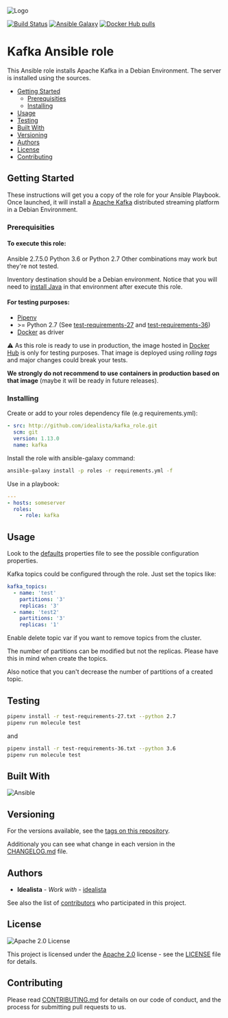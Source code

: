 ![Logo](https://raw.githubusercontent.com/idealista/kafka_role/master/logo.gif)

[![Build Status](https://travis-ci.org/idealista/kafka_role.png)](https://travis-ci.org/idealista/kafka_role)
[![Ansible Galaxy](https://img.shields.io/badge/galaxy-idealista.kafka--role-B62682.svg)](https://galaxy.ansible.com/idealista/kafka_role)
[![Docker Hub pulls](https://img.shields.io/docker/pulls/idealista/kafka.svg)](https://hub.docker.com/r/idealista/kafka/)

# Kafka Ansible role

This Ansible role installs Apache Kafka in a Debian Environment. The server is installed using the sources.

- [Getting Started](#getting-started)
  - [Prerequisities](#prerequisities)
  - [Installing](#installing)
- [Usage](#usage)
- [Testing](#testing)
- [Built With](#built-with)
- [Versioning](#versioning)
- [Authors](#authors)
- [License](#license)
- [Contributing](#contributing)

## Getting Started

These instructions will get you a copy of the role for your Ansible Playbook. Once launched, it will install a [Apache Kafka](https://kafka.apache.org/) distributed streaming platform in a Debian Environment.

### Prerequisities

#### To execute this role:

Ansible 2.7.5.0
Python 3.6 or Python 2.7
Other combinations may work but they're not tested.

Inventory destination should be a Debian environment. Notice that you will need to [install Java](https://github.com/idealista/java_role) in that environment after execute this role.

#### For testing purposes:

* [Pipenv](https://github.com/pypa/pipenv) 
* \>= Python 2.7 (See [test-requirements-27](test-requirements-27.txt) and [test-requirements-36](test-requirements-36.txt))
* [Docker](https://www.docker.com/) as driver

:warning: As this role is ready to use in production, the image hosted in [Docker Hub]((https://hub.docker.com/r/idealista/kafka/)) is only for testing purposes. That image is deployed using *rolling tags* and major changes could break your tests. 

**We strongly do not recommend to use containers in production based on that image** (maybe it will be ready in future releases). 

### Installing

Create or add to your roles dependency file (e.g requirements.yml):

```yml
- src: http://github.com/idealista/kafka_role.git
  scm: git
  version: 1.13.0
  name: kafka
```

Install the role with ansible-galaxy command:

```sh
ansible-galaxy install -p roles -r requirements.yml -f
```

Use in a playbook:

```yml
---
- hosts: someserver
  roles:
    - role: kafka
```

## Usage

Look to the [defaults](defaults/main.yml) properties file to see the possible configuration properties.

Kafka topics could be configured through the role. Just set the topics like:

```yml
kafka_topics:
  - name: 'test'
    partitions: '3'
    replicas: '3'
  - name: 'test2'
    partitions: '3'
    replicas: '1'
```

Enable delete topic var if you want to remove topics from the cluster.

The number of partitions can be modified but not the replicas. Please have this in mind when create the topics.

Also notice that you can't decrease the number of partitions of a created topic.

## Testing

```sh
pipenv install -r test-requirements-27.txt --python 2.7
pipenv run molecule test
```

and

```sh
pipenv install -r test-requirements-36.txt --python 3.6
pipenv run molecule test
```

## Built With

![Ansible](https://img.shields.io/badge/ansible-2.7.5.0-green.svg)

## Versioning

For the versions available, see the [tags on this repository](https://github.com/idealista/kafka_role/tags).

Additionaly you can see what change in each version in the [CHANGELOG.md](CHANGELOG.md) file.

## Authors

- **Idealista** - *Work with* - [idealista](https://github.com/idealista)

See also the list of [contributors](https://github.com/idealista/kafka_role/contributors) who participated in this project.

## License

![Apache 2.0 License](https://img.shields.io/hexpm/l/plug.svg)

This project is licensed under the [Apache 2.0](https://www.apache.org/licenses/LICENSE-2.0) license - see the [LICENSE](LICENSE) file for details.

## Contributing

Please read [CONTRIBUTING.md](.github/CONTRIBUTING.md) for details on our code of conduct, and the process for submitting pull requests to us.
